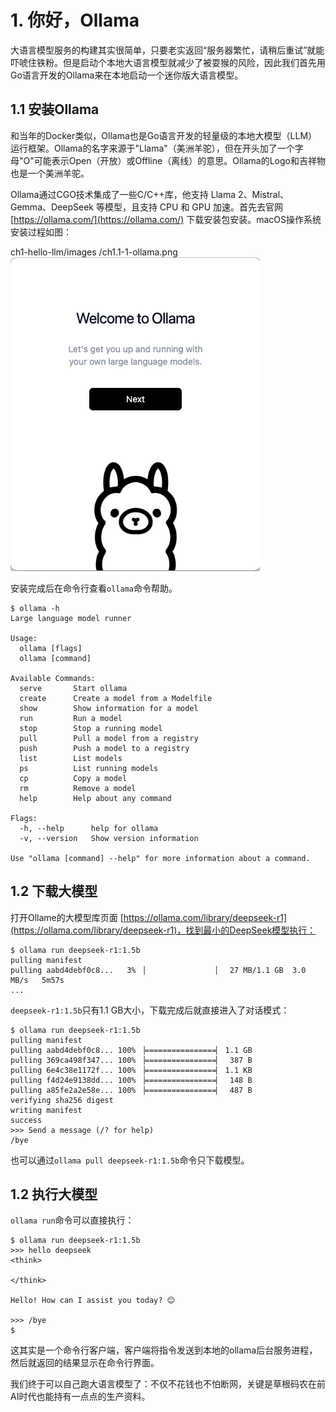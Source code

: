# 1. 你好，Ollama

大语言模型服务的构建其实很简单，只要老实返回“服务器繁忙，请稍后重试”就能吓唬住铁粉。但是启动个本地大语言模型就减少了被耍猴的风险，因此我们首先用Go语言开发的Ollama来在本地启动一个迷你版大语言模型。

## 1.1 安装Ollama

和当年的Docker类似，Ollama也是Go语言开发的轻量级的本地大模型（LLM）运行框架。Ollama的名字来源于"Llama"（美洲羊驼），但在开头加了一个字母"O"可能表示Open（开放）或Offline（离线）的意思。Ollama的Logo和吉祥物也是一个美洲羊驼。

Ollama通过CGO技术集成了一些C/C++库，他支持 Llama 2、Mistral、Gemma、DeepSeek 等模型，且支持 CPU 和 GPU 加速。首先去官网 [https://ollama.com/](https://ollama.com/) 下载安装包安装。macOS操作系统安装过程如图：

ch1-hello-llm/images /ch1.1-1-ollama.png
![](./images/ch1.1-1-ollama.png)

安装完成后在命令行查看`ollama`命令帮助。

```
$ ollama -h
Large language model runner

Usage:
  ollama [flags]
  ollama [command]

Available Commands:
  serve       Start ollama
  create      Create a model from a Modelfile
  show        Show information for a model
  run         Run a model
  stop        Stop a running model
  pull        Pull a model from a registry
  push        Push a model to a registry
  list        List models
  ps          List running models
  cp          Copy a model
  rm          Remove a model
  help        Help about any command

Flags:
  -h, --help      help for ollama
  -v, --version   Show version information

Use "ollama [command] --help" for more information about a command.
```

## 1.2 下载大模型

打开Ollame的大模型库页面 [https://ollama.com/library/deepseek-r1](https://ollama.com/library/deepseek-r1)，找到最小的DeepSeek模型执行：

```
$ ollama run deepseek-r1:1.5b
pulling manifest 
pulling aabd4debf0c8...   3% ▕                ▏  27 MB/1.1 GB  3.0 MB/s   5m57s
...
```

`deepseek-r1:1.5b`只有1.1 GB大小，下载完成后就直接进入了对话模式：

```
$ ollama run deepseek-r1:1.5b
pulling manifest 
pulling aabd4debf0c8... 100% ▕================▏ 1.1 GB
pulling 369ca498f347... 100% ▕================▏  387 B
pulling 6e4c38e1172f... 100% ▕================▏ 1.1 KB
pulling f4d24e9138dd... 100% ▕================▏  148 B
pulling a85fe2a2e58e... 100% ▕================▏  487 B
verifying sha256 digest 
writing manifest 
success 
>>> Send a message (/? for help)
/bye
```

也可以通过`ollama pull deepseek-r1:1.5b`命令只下载模型。

## 1.2 执行大模型

`ollama run`命令可以直接执行：

```
$ ollama run deepseek-r1:1.5b
>>> hello deepseek
<think>

</think>

Hello! How can I assist you today? 😊

>>> /bye
$
```

这其实是一个命令行客户端，客户端将指令发送到本地的ollama后台服务进程，然后就返回的结果显示在命令行界面。

我们终于可以自己跑大语言模型了：不仅不花钱也不怕断网，关键是草根码农在前AI时代也能持有一点点的生产资料。


